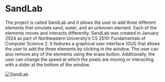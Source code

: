 # SandLab

The project is called SandLab and it allows the user to add three different elements that simulate sand, water, and an unknown element. Each of the elements moves and interacts differently. SandLab was created in January 2024 as part of Northeastern University’s CS 2510: Fundamentals of Computer Science 2. It features a graphical user interface (GUI) that allows the user to add the three elements by clicking in the window. The user can also remove any of the elements using the erase button. Additionally, the user can change the speed at which the pixels are moving or interacting with a slider at the bottom of the window.

![SandLab](https://github.com/user-attachments/assets/36a64d91-0f67-4d06-add5-82b3f6d39ff9)
